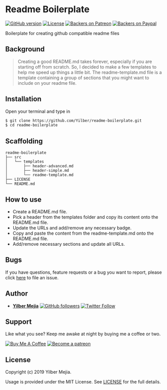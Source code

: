 # Readme Boilerplate

[![GitHub version](https://img.shields.io/badge/version-v1.0.0-blue.svg)](https://github.com/yilber/readme-boilerplate)
[![License](https://img.shields.io/github/license/yilber/readme-boilerplate.svg)](https://github.com/Yilber/readme-boilerplate/blob/master/LICENSE)
[![Backers on Patreon](https://img.shields.io/badge/backer-Patreon-orange.svg)](https://www.patreon.com/yilber)
[![Backers on Paypal](https://img.shields.io/badge/backer-Paypal-blue.svg)](https://www.paypal.me/Yilber)

Boilerplate for creating github compatible readme files

## Background

> Creating a good README.md takes forever, especially if you are starting off from scratch. So, I decided to make a few templates to help me speed up things a little bit. The readme-template.md file is a template containing a group of sections that you might want to include on your readme file.

## Installation

Open your terminal and type in

```sh
$ git clone https://github.com/Yilber/readme-boilerplate.git
$ cd readme-boilerplate
```

## Scaffolding

```text
readme-boilerplate
├── src
│   └── templates
│       ├── header-advanced.md
│       ├── header-simple.md
│       └── readme-template.md
├── LICENSE
└── README.md
```

## How to use

* Create a README.md file.
* Pick a header from the templates folder and copy its content onto the README.md file.
* Update the URLs and add/remove any necessary badge.
* Copy and paste the content from the readme-template.md onto the README.md file.
* Add/remove necessary sections and update all URLs.

## Bugs

If you have questions, feature requests or a bug you want to report, please click [here](https://github.com/Yilber/readme-boilerplate/issues) to file an issue.

## Author

* [**Yilber Mejia**](https://www.yilbermejia.com/) [![GitHub followers](https://img.shields.io/github/followers/yilber.svg?style=social)](https://github.com/yilber) [![Twitter Follow](https://img.shields.io/twitter/follow/Yilber_M.svg?style=social)](https://twitter.com/Yilber_M)

## Support

Like what you see? Keep me awake at night by buying me a coffee or two.

<a href="https://www.buymeacoffee.com/yilber" target="_blank"><img src="https://www.buymeacoffee.com/assets/img/custom_images/orange_img.png" alt="Buy Me A Coffee" style="height: auto !important;width: auto !important;"></a>
<a href="https://www.patreon.com/bePatron?u=17267732" target="_blank"><img src="https://c5.patreon.com/external/logo/become_a_patron_button@2x.png" height="37" alt="Become a patreon" style="height: auto !important;width: auto !important;"></a>
## License

Copyright (c) 2019 Yilber Mejia.

Usage is provided under the MIT License. See [LICENSE](https://github.com/Yilber/readme-boilerplate/blob/master/LICENSE) for the full details.